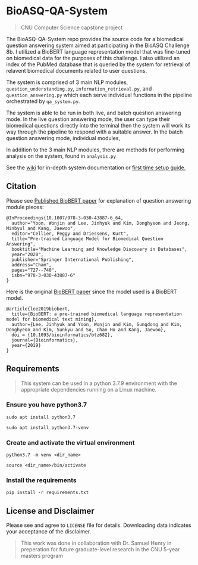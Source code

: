 # BioASQ-QA-System
> CNU Computer Science capstone project

The BioASQ-QA-System repo provides the source code for a biomedical question answering system aimed at participating in the BioASQ Challenge 8b. I utilized a BioBERT language representation model that was fine-tuned on biomedical data for the purposes of this challenge. I also utilized an index of the PubMed database that is queried by the system for retrieval of relavent biomedical documents related to user questions.

The system is comprised of 3 main NLP modules, `question_understanding.py`, `information_retrieval.py`, and `question_answering.py` which each serve individual functions in the pipeline orchestrated by `qa_system.py`. 

The system is able to be run in both live, and batch question answering mode. In the live question answering mode, the user can type their biomedical questions directly into the terminal then the system will work its way through the pipeline to respond with a suitable answer. In the batch question answering mode, individual modules, 

In addition to the 3 main NLP modules, there are methods for performing analysis on the system, found in `analysis.py`


See the [wiki](https://github.com/DanielSims1/BioASQ-QA-System/wiki) for in-depth system documentation or [first time setup guide.](https://github.com/DanielSims1/BioASQ-QA-System/wiki/First-Time-Setup)

## Citation
  Please see [Published BioBERT paper](https://link.springer.com/chapter/10.1007/978-3-030-43887-6_64) for explanation of question answering module pieces: 
```
@InProceedings{10.1007/978-3-030-43887-6_64,
  author="Yoon, Wonjin and Lee, Jinhyuk and Kim, Donghyeon and Jeong, Minbyul and Kang, Jaewoo",
  editor="Cellier, Peggy and Driessens, Kurt",
  title="Pre-trained Language Model for Biomedical Question Answering",
  booktitle="Machine Learning and Knowledge Discovery in Databases",
  year="2020",
  publisher="Springer International Publishing",
  address="Cham",
  pages="727--740",
  isbn="978-3-030-43887-6"
}
```

Here is the original [BioBERT paper](http://dx.doi.org/10.1093/bioinformatics/btz682) since the model used is a BioBERT model.
```
@article{lee2019biobert,
  title={BioBERT: a pre-trained biomedical language representation model for biomedical text mining},
  author={Lee, Jinhyuk and Yoon, Wonjin and Kim, Sungdong and Kim, Donghyeon and Kim, Sunkyu and So, Chan Ho and Kang, Jaewoo},
  doi = {10.1093/bioinformatics/btz682}, 
  journal={Bioinformatics},
  year={2019}
}
```
## Requirements
> This system can be used in a python 3.7.9 environment with the appropriate dependencies running on a Linux machine.
### Ensure you have python3.7
`sudo apt install python3.7`

`sudo apt install python3.7-venv`

### Create and activate the virtual environment
`python3.7 -m venv <dir_name>`

`source <dir_name>/bin/activate`

### Install the requirements
`pip install -r requirements.txt`

## License and Disclaimer
Please see and agree to `LICENSE` file for details. Downloading data indicates your acceptance of the disclaimer.

> This work was done in collaboration with Dr. Samuel Henry in preperation for future graduate-level research in the CNU 5-year masters program

